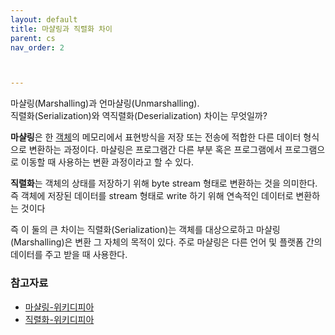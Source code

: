 ```yaml
---
layout: default
title: 마샬링과 직렬화 차이
parent: cs
nav_order: 2



---
```




마샬링(Marshalling)과 언마샬링(Unmarshalling).  
직렬화(Serialization)와 역직렬화(Deserialization) 차이는 무엇일까?



**마샬링**은 한 [객체](https://ko.wikipedia.org/wiki/객체_(컴퓨터_과학))의 메모리에서 표현방식을 저장 또는 전송에 적합한 다른 데이터 형식으로 변환하는 과정이다. 마샬링은 프로그램간 다른 부분 혹은 프로그램에서 프로그램으로 이동할 때 사용하는 변환 과정이라고 할 수 있다.

**직렬화**는 객체의 상태를 저장하기 위해 byte stream 형태로 변환하는 것을 의미한다.   
즉 객체에 저장된 데이터를 stream 형태로 write 하기 위해 연속적인 데이터로 변환하는 것이다

즉 이 둘의 큰 차이는 직렬화(Serialization)는 객체를 대상으로하고 마샬링(Marshalling)은 변환 그 자체의 목적이 있다. 주로 마샬링은 다른 언어 및 플랫폼 간의 데이터를 주고 받을 때 사용한다.



### 참고자료

- [마샬링-위키디피아](https://ko.wikipedia.org/wiki/마샬링_(컴퓨터_과학))
- [직렬화-위키디피아](https://ko.wikipedia.org/wiki/직렬화)